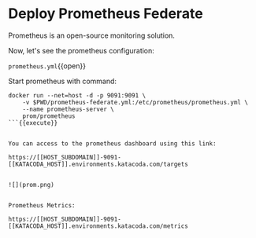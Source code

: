 # Deploy Prometheus Federate

Prometheus is an open-source monitoring solution.

Now, let's see the prometheus configuration:

`prometheus.yml`{{open}}


Start prometheus with command:



```
docker run --net=host -d -p 9091:9091 \
    -v $PWD/prometheus-federate.yml:/etc/prometheus/prometheus.yml \
    --name prometheus-server \
    prom/prometheus
```{{execute}}


You can access to the prometheus dashboard using this link:

https://[[HOST_SUBDOMAIN]]-9091-[[KATACODA_HOST]].environments.katacoda.com/targets


![](prom.png)


Prometheus Metrics:

https://[[HOST_SUBDOMAIN]]-9091-[[KATACODA_HOST]].environments.katacoda.com/metrics
